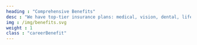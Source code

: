 ```yaml
---
heading : "Comprehensive Benefits"
desc : "We have top-tier insurance plans: medical, vision, dental, life insurance, long-term and short-term disability, and a 401k with match."
img : /img/benefits.svg
weight : 1
class : "careerBenefit"
---
```

